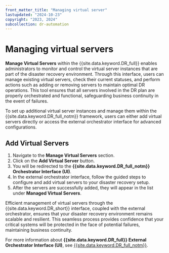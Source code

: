 ```yaml
---
front_matter_title: "Managing virtual server"
lastupdated: "2024-10-23"
copyright: "2023, 2024"
subcollection: dr-automation
---
```

# Managing virtual servers

**Manage Virtual Servers** within the {{site.data.keyword.DR_full}} enables administrators to monitor and control the virtual server instances that are part of the disaster recovery environment. Through this interface, users can manage existing virtual servers, check their current statuses, and perform actions such as adding or removing servers to maintain optimal DR operations. This tool ensures that all servers involved in the DR plan are properly orchestrated and functional, safeguarding business continuity in the event of failures.

To set up additional virtual server instances and manage them within the {{site.data.keyword.DR_full_notm}} framework, users can either add virtual servers directly or access the external orchestrator interface for advanced configurations.

## Add Virtual Servers

1. Navigate to the **Manage Virtual Servers** section.
2. Click on the **Add Virtual Server** button.
3. You will be redirected to the **{{site.data.keyword.DR_full_notm}} Orchestrator Interface (UI)**.
4. In the external orchestrator interface, follow the guided steps to configure and add virtual servers to your disaster recovery setup.
5. After the servers are successfully added, they will appear in the list under **Managed Virtual Servers**.

Efficient management of virtual servers through the {{site.data.keyword.DR_short}} interface, coupled with the external orchestrator, ensures that your disaster recovery environment remains scalable and resilient. This seamless process provides confidence that your critical systems will be protected in the face of potential failures, maintaining business continuity.

For more information about **{{site.data.keyword.DR_full}} External Orchestrator Interface (UI)**, see [{{site.data.keyword.DR_full_notm}}](https://www.ibm.com/docs/en/powervs).
